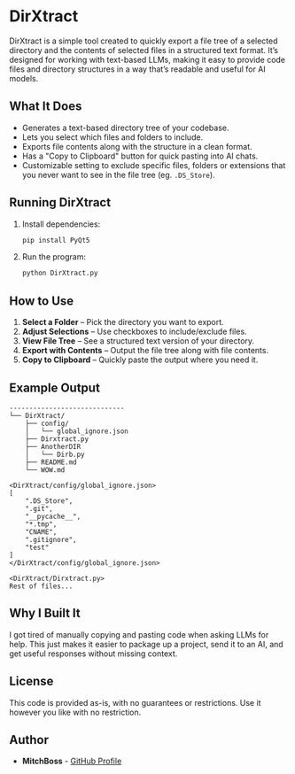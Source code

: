 # DirXtract

DirXtract is a simple tool created to quickly export a file tree of a selected directory and the contents of selected files in a structured text format. It’s designed for working with text-based LLMs, making it easy to provide code files and directory structures in a way that’s readable and useful for AI models.

## What It Does

-   Generates a text-based directory tree of your codebase.
-   Lets you select which files and folders to include.
-   Exports file contents along with the structure in a clean format.
-   Has a "Copy to Clipboard" button for quick pasting into AI chats.
-   Customizable setting to exclude specific files, folders or extensions that you never want to see in the file tree (eg. `.DS_Store`).

## Running DirXtract

1.  Install dependencies:

    ```bash
    pip install PyQt5
    ```

2.  Run the program:

    ```bash
    python DirXtract.py
    ```

## How to Use

1.  **Select a Folder** – Pick the directory you want to export.
2.  **Adjust Selections** – Use checkboxes to include/exclude files.
3.  **View File Tree** – See a structured text version of your directory.
4.  **Export with Contents** – Output the file tree along with file contents.
5.  **Copy to Clipboard** – Quickly paste the output where you need it.

## Example Output





```
-----------------------------
└── DirXtract/
    ├── config/
    │   └── global_ignore.json
    ├── Dirxtract.py
    ├── AnotherDIR
    │   └── Dirb.py
    ├── README.md
    └── WOW.md

<DirXtract/config/global_ignore.json>
[
    ".DS_Store",
    ".git",
    "__pycache__",
    "*.tmp",
    "CNAME",
    ".gitignore",
    "test"
]
</DirXtract/config/global_ignore.json>

<DirXtract/Dirxtract.py>
Rest of files...
```

## Why I Built It

I got tired of manually copying and pasting code when asking LLMs for help. This just makes it easier to package up a project, send it to an AI, and get useful responses without missing context.

## License

This code is provided as-is, with no guarantees or restrictions. Use it however you like with no restriction.

## Author

*   **MitchBoss** - [GitHub Profile](https://github.com/MitchBoss)